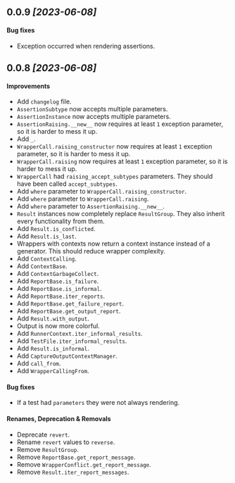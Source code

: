 ## 0.0.9 *\[2023-06-08\]*

#### Bug fixes

- Exception occurred when rendering assertions.

## 0.0.8 *\[2023-06-08\]*

#### Improvements

- Add `changelog` file.
- `AssertionSubtype` now accepts multiple parameters.
- `AssertionInstance` now accepts multiple parameters.
- `AssertionRaising.__new__` now requires at least `1` exception parameter, so it is harder to mess it up.
- Add `_`.
- `WrapperCall.raising_constructor` now requires at least `1` exception parameter, so it is harder to mess it up.
- `WrapperCall.raising` now requires at least `1` exception parameter, so it is harder to mess it up.
- `WrapperCall` had `raising_accept_subtypes` parameters. They should have been called `accept_subtypes`.
- Add `where` parameter to `WrapperCall.raising_constructor`.
- Add `where` parameter to `WrapperCall.raising`.
- Add `where` parameter to `AssertionRaising.__new__`.
- `Result` instances now completely replace `ResultGroup`. They also inherit every functionality from them.
- Add `Result.is_conflicted`.
- Add `Result.is_last`.
- Wrappers with contexts now return a context instance instead of a generator. This should reduce wrapper complexity.
- Add `ContextCalling`.
- Add `ContextBase`.
- Add `ContextGarbageCollect`.
- Add `ReportBase.is_failure`.
- Add `ReportBase.is_informal`.
- Add `ReportBase.iter_reports`.
- Add `ReportBase.get_failure_report`.
- Add `ReportBase.get_output_report`.
- Add `Result.with_output`.
- Output is now more colorful.
- Add `RunnerContext.iter_informal_results`.
- Add `TestFile.iter_informal_results`.
- Add `Result.is_informal`.
- Add `CaptureOutputContextManager`.
- Add `call_from`.
- Add `WrapperCallingFrom`.

#### Bug fixes

- If a test had `parameters` they were not always rendering.

#### Renames, Deprecation & Removals

- Deprecate `revert`.
- Rename `revert` values to `reverse`.
- Remove `ResultGroup`.
- Remove `ReportBase.get_report_message`.
- Remove `WrapperConflict.get_report_message`.
- Remove `Result.iter_report_messages`.
